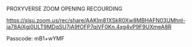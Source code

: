 PROXYVERSE ZOOM OPENING RECOURDING

https://sjsu.zoom.us/rec/share/AAKlm81XSkR0Xw8MBHAFN03UMhnl-ja78AiXgj0ULT9MDqSU7iA9fOFP7qjVF0Kn.4xg4vP9F9UXmeA8R 

Passcode: mB1+wYMF
